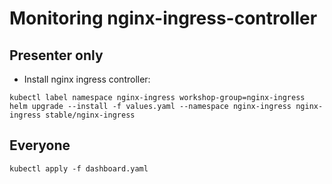 # Monitoring nginx-ingress-controller

## Presenter only

* Install nginx ingress controller:
```
kubectl label namespace nginx-ingress workshop-group=nginx-ingress
helm upgrade --install -f values.yaml --namespace nginx-ingress nginx-ingress stable/nginx-ingress
```

## Everyone

```
kubectl apply -f dashboard.yaml
```
